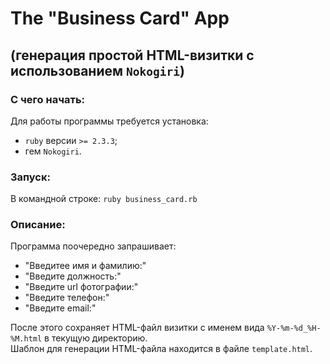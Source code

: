 # The "Business Card" App
## (генерация простой HTML-визитки с использованием `Nokogiri`)
### С чего начать:
Для работы программы требуется установка:
- `ruby` версии `>= 2.3.3`;
- гем `Nokogiri`.  

### Запуск: 
В командной строке: `ruby business_card.rb`  

### Описание:
Программа поочередно запрашивает:
- "Введитее имя и фамилию:"
- "Введите должность:"
- "Введите url фотографии:"
- "Введите телефон:"
- "Введите email:"  

После этого сохраняет HTML-файл визитки с именем вида `%Y-%m-%d_%H-%M.html` в текущую директорию.  
Шаблон для генерации HTML-файла находится в файле `template.html`.
